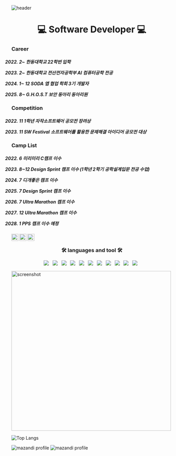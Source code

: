 ![header](https://capsule-render.vercel.app/api?type=wave&color=gradient&height=300&section=header&text=thisissolmi:>&fontSize=90)


<h1 align="center"> 💻 Software Developer 💻 </h1>


<h3 align="left">  Career  </h3>


<h5 align="left"> 
 
 2022. 2~ 한동대학교 22학번 입학 
 
 2023. 2~ 한동대학교 전산전자공학부 AI 컴퓨터공학 전공
 
 2023. 1~ 12 SODA 앱 협업 학회 3기 개발자
 
 2023. 8~ G.H.O.S.T 보안 동아리 동아리원 
 
  </h5>


<h3 align="left">   Competition  </h3>


<h5 align="left"> 
 
 2022. 11 1학년 자작소프트웨어 공모전 장려상 

 2023. 11 SW Festival 소프트웨어를 활용한 문제해결 아이디어 공모전 대상 

 
  </h5>


<h3 align="left">   Camp List  </h3>


<h5 align="left"> 
 
2022. 6 미리미리 C캠프 이수

2022. 8~12 Design Sprint 캠프 이수  (1학년 2학기 공학설계입문 전공 수업)

2023. 7 디개좋은 캠프 이수

2023. 7 Design Sprint 캠프 이수 

2023. 7 Ultra Marathon 캠프 이수 

2023. 12 Ultra Marathon 캠프 이수

2024. 1 PPS 캠프 이수 예정 

  </h5>





<a href="https://www.youtube.com/channel/UC17rDYn5VhMNpK2guYTyepQ" target="_blank">
  <img align="left" alt="solmi's Youtube" width="22px" src="https://raw.githubusercontent.com/rahuldkjain/github-profile-readme-generator/master/src/images/icons/Social/youtube.svg" />
</a>

<a href="https://www.linkedin.com/in/thisisolmi/" target="_blank">
  <img align="left" alt="solmi's Linkedin" width="22px" src="https://raw.githubusercontent.com/hussainweb/hussainweb/main/icons/linkedin.png" />
</a>

<a href="https://www.instagram.com/dev_solmi/" target="_blank">
  <img align="left" alt="solmi's Instagram" width="22px" src="https://raw.githubusercontent.com/hussainweb/hussainweb/main/icons/instagram.png" />
</a>


  
<br/>



<h3 align="center"><b>🛠 languages and tool 🛠</b></h3>
<p align="center">
  <img src="https://img.shields.io/badge/Swift-E34F26?style=flat-square&logo=Swift&logoColor=white"/></a> &nbsp
<img src="https://img.shields.io/badge/HTML5-E34F26?style=flat-square&logo=HTML5&logoColor=white"/></a> &nbsp
<img src="https://img.shields.io/badge/JavaScript-F7DF1E?style=flat-square&logo=JavaScript&logoColor=white"/></a> &nbsp
<img src="https://img.shields.io/badge/Node.js-339933?style=flat-square&logo=Node.js&logoColor=white"/></a> &nbsp
<img src="https://img.shields.io/badge/React-61DAFB?style=flat&logo=React&logoColor=white"/></a> &nbsp
 <img src="https://img.shields.io/badge/Dart-0175C2?style=flat&logo=Dart&logoColor=white"/></a> &nbsp
     <img src="https://img.shields.io/badge/Flutter-02569B?style=flat&logo=Flutter&logoColor=white"/></a> &nbsp
      <img src="https://img.shields.io/badge/C++-00599C?style=flat&logo=C++&logoColor=white"/></a> &nbsp
        <img src="https://img.shields.io/badge/C-A8B9CC?style=flat&logo=C&logoColor=white"/></a> &nbsp
        <img src="https://img.shields.io/badge/CSS3-1572B6?style=flat-square&logo=CSS3&logoColor=white"/></a> &nbsp
        <img src="https://img.shields.io/badge/Python-3776AB?style=flat-square&logo=Python&logoColor=white"/></a> &nbsp
          
        


   
  
</p>


<a href="http://lovera.maxam.now.sh/">
    <img src="https://user-images.githubusercontent.com/25841814/79395484-5081ae80-7fac-11ea-9e27-ac91472e31dd.png" alt="screenshot" width="500">
  </a>



![Top Langs](https://github-readme-stats.vercel.app/api/top-langs/?username=thisissolmi&layout=compact&theme=tokyonight)





![mazandi profile](http://mazandi.herokuapp.com/api?handle=oksk6685)
![mazandi profile](http://mazandi.herokuapp.com/api/random?tier=platinum&theme=warm)
